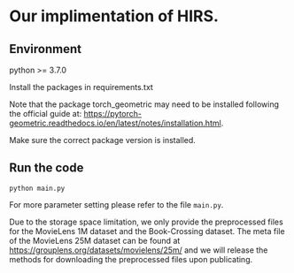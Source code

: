 # Our implimentation of HIRS.

## Environment

python >= 3.7.0

Install the packages in requirements.txt

Note that the package torch_geometric may need to be installed following the official guide at: https://pytorch-geometric.readthedocs.io/en/latest/notes/installation.html.

Make sure the correct package version is installed.  

## Run the code

```python main.py```

For more parameter setting please refer to the file ```main.py```. 


Due to the storage space limitation, we only provide the preprocessed files for the MovieLens 1M dataset and the Book-Crossing dataset. The meta file of the MovieLens 25M dataset can be found at https://grouplens.org/datasets/movielens/25m/ and we will release the methods for downloading the preprocessed files upon publicating.



